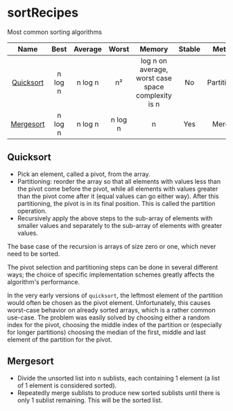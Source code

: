 # sortRecipes
Most common sorting algorithms

| Name                      | Best        | Average     | Worst       | Memory                                             | Stable      | Method       | Notes                  |
| :-----------------------: | :---------: | :---------: | :---------: | :------------------------------------------------: | :---------: | :---------:  | :--------------------: |
| [Quicksort](#quicksort)   | n log n     | n log n     | n²          | log n on average, worst case space complexity is n | No          | Partitioning |                        |
| [Mergesort](#mergesort)   | n log n     | n log n     | n log n     | n                                                  | Yes         | Merging      | Highly parallelizable  |

<a name="quicksort"></a>
## Quicksort

+ Pick an element, called a pivot, from the array.
+ Partitioning: reorder the array so that all elements with values less than the pivot come before the pivot, while all elements with values greater than the pivot come after it (equal values can go either way).
After this partitioning, the pivot is in its final position. This is called the partition operation.
+ Recursively apply the above steps to the sub-array of elements with smaller values and separately to the sub-array of elements with greater values.

The base case of the recursion is arrays of size zero or one, which never need to be sorted.

The pivot selection and partitioning steps can be done in several different ways; the choice of specific implementation schemes greatly affects the algorithm's performance.

In the very early versions of `quicksort`, the leftmost element of the partition would often be chosen as the pivot element.
Unfortunately, this causes worst-case behavior on already sorted arrays, which is a rather common use-case.
The problem was easily solved by choosing either a random index for the pivot, choosing the middle index of the partition or (especially for longer partitions) choosing the median of the first, middle and last element of the partition for the pivot.


<a name="mergesort"></a>
## Mergesort

+ Divide the unsorted list into n sublists, each containing 1 element (a list of 1 element is considered sorted).
+ Repeatedly merge sublists to produce new sorted sublists until there is only 1 sublist remaining. This will be the sorted list.

